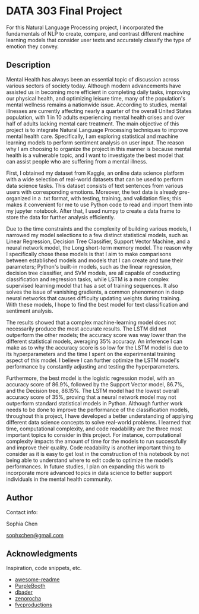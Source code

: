 # DATA 303 Final Project

For this Natural Language Processing project, I incorporated the fundamentals of NLP to create, compare, and contrast different machine learning models that consider user texts and accurately classify the type of emotion they convey.

## Description

Mental Health has always been an essential topic of discussion across various sectors of society today. Although modern advancements have assisted us in becoming more efficient in completing daily tasks, improving our physical health, and optimizing leisure time, many of the population's mental wellness remains a nationwide issue. According to studies, mental illnesses are currently affecting nearly a quarter of the overall United States population, with 1 in 10 adults experiencing mental health crises and over half of adults lacking mental care treatment. The main objective of this project is to integrate Natural Language Processing techniques to improve mental health care. Specifically, I am exploring statistical and machine learning models to perform sentiment analysis on user input. The reason why I am choosing to organize the project in this manner is because mental health is a vulnerable topic, and I want to investigate the best model that can assist people who are suffering from a mental illness. 

First, I obtained my dataset from Kaggle, an online data science platform with a wide selection of real-world datasets that can be used to perform data science tasks. This dataset consists of text sentences from various users with corresponding emotions. Moreover, the text data is already pre-organized in a .txt format, with testing, training, and validation files; this makes it convenient for me to use Python code to read and import them into my jupyter notebook. After that, I used numpy to create a data frame to store the data for further analysis efficiently. 

Due to the time constraints and the complexity of building various models, I narrowed my model selections to a few distinct statistical models, such as Linear Regression, Decision Tree Classifier, Support Vector Machine, and a neural network model, the Long short-term memory model. The reason why I specifically chose these models is that I aim to make comparisons between established models and models that I can create and tune their parameters; Python's built-in models, such as the linear regression, decision tree classifier, and SVM models, are all capable of conducting classification and regression tasks, while LSTM is a more complex supervised learning model that has a set of training sequences. It also solves the issue of vanishing gradients, a common phenomenon in deep neural networks that causes difficulty updating weights during training. With these models, I hope to find the best model for text classification and sentiment analysis. 

The results showed that a complex machine-learning model does not necessarily produce the most accurate results. The LSTM did not outperform the other models; the accuracy score was way lower than the different statistical models, averaging 35% accuracy. An inference I can make as to why the accuracy score is so low for the LSTM model is due to its hyperparameters and the time I spent on the experimental training aspect of this model. I believe I can further optimize the LSTM model's performance by constantly adjusting and testing the hyperparameters. 

Furthermore, the best model is the logistic regression model, with an accuracy score of 86.9%, followed by the Support Vector model, 86.7%, and the Decision tree, 86.15%. The LSTM model had the lowest overall accuracy score of 35%, proving that a neural network model may not outperform standard statistical models in Python. Although further work needs to be done to improve the performance of the classification models, throughout this project, I have developed a better understanding of applying different data science concepts to solve real-world problems. I learned that time, computational complexity, and code readability are the three most important topics to consider in this project. For instance, computational complexity impacts the amount of time for the models to run successfully and improve their quality. Code readability is another important thing to consider as it is easy to get lost in the construction of this notebook by not being able to understand where to edit code to optimize the model’s performances. In future studies, I plan on expanding this work to incorporate more advanced topics in data science to better support individuals in the mental health community. 


## Author

Contact info: 

Sophia Chen 

sophxchen@gmail.com

## Acknowledgments

Inspiration, code snippets, etc.
* [awesome-readme](https://github.com/matiassingers/awesome-readme)
* [PurpleBooth](https://gist.github.com/PurpleBooth/109311bb0361f32d87a2)
* [dbader](https://github.com/dbader/readme-template)
* [zenorocha](https://gist.github.com/zenorocha/4526327)
* [fvcproductions](https://gist.github.com/fvcproductions/1bfc2d4aecb01a834b46)
